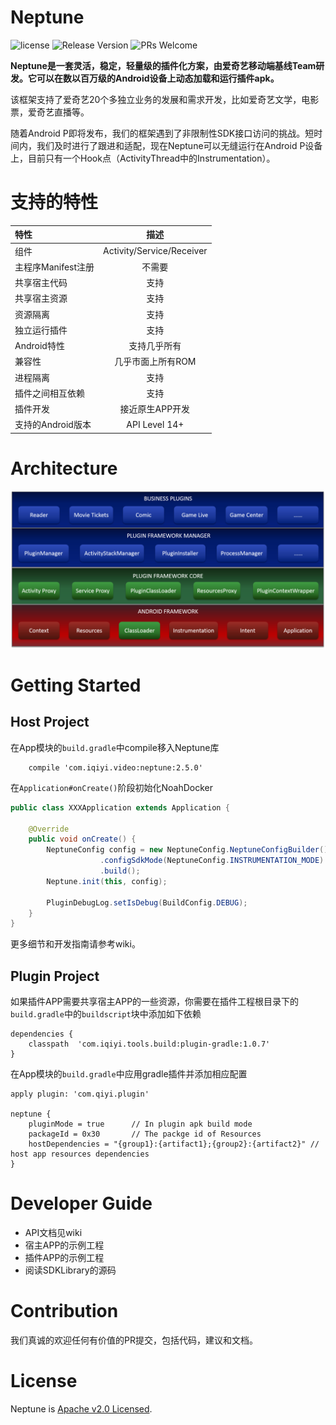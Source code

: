 # Neptune

![license](http://img.shields.io/badge/license-Apache2.0-brightgreen.svg?style=flat)
![Release Version](https://img.shields.io/badge/release-2.5.0-red.svg)
![PRs Welcome](https://img.shields.io/badge/PRs-welcome-brightgreen.svg)

**Neptune是一套灵活，稳定，轻量级的插件化方案，由爱奇艺移动端基线Team研发。它可以在数以百万级的Android设备上动态加载和运行插件apk。**

该框架支持了爱奇艺20个多独立业务的发展和需求开发，比如爱奇艺文学，电影票，爱奇艺直播等。

随着Android P即将发布，我们的框架遇到了非限制性SDK接口访问的挑战。短时间内，我们及时进行了跟进和适配，现在Neptune可以无缝运行在Android P设备上，目前只有一个Hook点（ActivityThread中的Instrumentation）。


# 支持的特性

| 特性 | 描述  |
| :------ | :-----: |
| 组件 | Activity/Service/Receiver |
| 主程序Manifest注册 | 不需要 |
| 共享宿主代码 | 支持 |
| 共享宿主资源 | 支持 |
| 资源隔离 | 支持 |
| 独立运行插件 | 支持 |
| Android特性 | 支持几乎所有 |
| 兼容性  | 几乎市面上所有ROM |
| 进程隔离 | 支持 |
| 插件之间相互依赖  | 支持 |
| 插件开发  | 接近原生APP开发 |
| 支持的Android版本 | API Level 14+ |

# Architecture

![plugin_arch](plugin_arch.png)

# Getting Started

## Host Project

在App模块的`build.gradle`中compile移入Neptune库

```Gradle
    compile 'com.iqiyi.video:neptune:2.5.0'
```

在`Application#onCreate()`阶段初始化NoahDocker

```Java
public class XXXApplication extends Application {
    
    @Override
    public void onCreate() {
        NeptuneConfig config = new NeptuneConfig.NeptuneConfigBuilder()
                    .configSdkMode(NeptuneConfig.INSTRUMENTATION_MODE)
                    .build();
        Neptune.init(this, config);
    
        PluginDebugLog.setIsDebug(BuildConfig.DEBUG);
    }
}
```

更多细节和开发指南请参考wiki。

## Plugin Project

如果插件APP需要共享宿主APP的一些资源，你需要在插件工程根目录下的`build.gradle`中的`buildscript`块中添加如下依赖

```Gradle
dependencies {
    classpath  'com.iqiyi.tools.build:plugin-gradle:1.0.7'
}
```

在App模块的`build.gradle`中应用gradle插件并添加相应配置

```Gradle
apply plugin: 'com.qiyi.plugin'

neptune {
    pluginMode = true      // In plugin apk build mode
    packageId = 0x30       // The packge id of Resources
    hostDependencies = "{group1}:{artifact1};{group2}:{artifact2}" // host app resources dependencies
}
```

# Developer Guide

* API文档见wiki
* 宿主APP的示例工程
* 插件APP的示例工程
* 阅读SDKLibrary的源码

# Contribution

我们真诚的欢迎任何有价值的PR提交，包括代码，建议和文档。

# License

Neptune is [Apache v2.0 Licensed](LICENSE.md).

